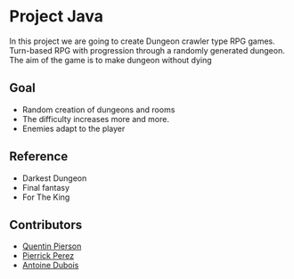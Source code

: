 # Project Java

In this project we are going to create Dungeon crawler type RPG games. Turn-based RPG with progression through a randomly generated dungeon.
The aim of the game is to make dungeon without dying

## Goal 
<ul>
<li>Random creation of dungeons and rooms</li>
<li>The difficulty increases more and more.</li>
<li>Enemies adapt to the player</li>
</ul> 


## Reference 

<ul>
<li>Darkest Dungeon</li>
<li>Final fantasy</li>
<li>For The King</li>
</ul>

## Contributors

- [Quentin Pierson](https://github.com/quentin-pierson)
- [Pierrick Perez](https://github.com/pperezdev)
- [Antoine Dubois](https://github.com/antdbs)

